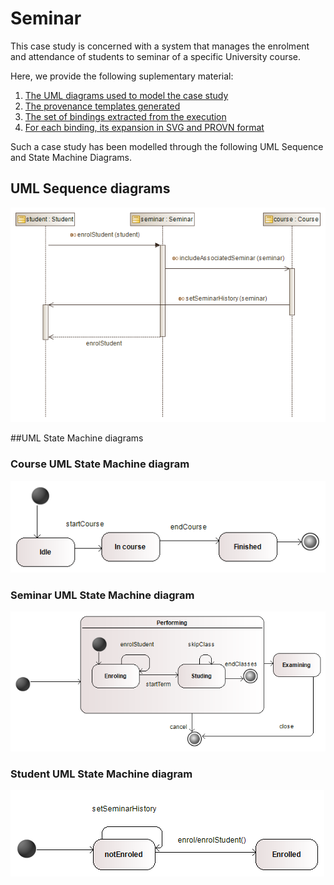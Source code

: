 # Seminar

This case study is concerned with a system that manages the enrolment and attendance of students to seminar of a specific University course. 

Here, we provide the following suplementary material:
 1. [The UML diagrams used to model the case study](https://github.com/uml2prov/uml2prov.github.io/blob/master/MVC/readme.md#uml-sequence-diagrams)
 2. [The provenance templates generated](https://github.com/uml2prov/uml2prov.github.io/tree/master/MVC/MVC_Templates) 
 3. [The set of bindings extracted from the execution](https://github.com/uml2prov/uml2prov.github.io/tree/master/MVC/MVC_bindings)
 4. [For each binding, its expansion in SVG and PROVN format](https://github.com/uml2prov/uml2prov.github.io/tree/master/MVC/expanded)

Such a case study has been modelled through the following UML Sequence and State Machine Diagrams.

## UML Sequence diagrams

![](https://github.com/uml2prov/uml2prov.github.io/blob/master/Seminar/UML%20diagrams/sequenceDiagrams/enrol%20Student.png "Enrol student UML Sequence diagram")

##UML State Machine diagrams

### Course UML State Machine diagram
![](https://github.com/uml2prov/uml2prov.github.io/blob/master/Seminar/UML%20diagrams/statemachineDiagrams/Course.png "Course UML State Machine diagram")

### Seminar UML State Machine diagram
![](https://github.com/uml2prov/uml2prov.github.io/blob/master/Seminar/UML%20diagrams/statemachineDiagrams/Seminar.png "Seminar UML State Machine diagram")

### Student UML State Machine diagram
![](https://github.com/uml2prov/uml2prov.github.io/blob/master/Seminar/UML%20diagrams/statemachineDiagrams/Student.png "Student UML State Machine diagram")
